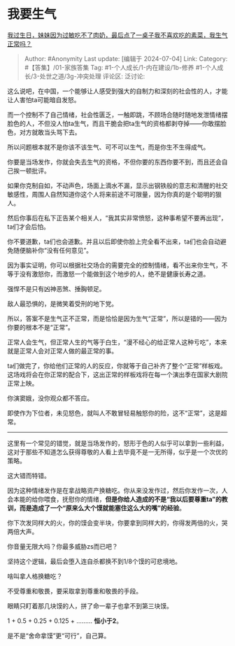 # 我要生气
[我过生日，妹妹因为过敏吃不了肉奶，最后点了一桌子我不喜欢吃的素菜，我生气正常吗？](https://www.zhihu.com/question/594528972/answer/3551079345)

> Author: #Anonymity
> Last update: [编辑于 2024-07-04]
> Link:
> Category: #【答集】/01-家族答集
> Tag: #1-个人成长/1-内在建设/1b-修养 #1-个人成长/3-处世之道/3g-冲突处理
> 评论区:
> 泛讨论:

这么说吧，在中国，一个能够让人感受到强大的自制力和深刻的社会性的人，才能让人害怕ta可能暗自发怒。

而一个控制不了自己情绪，社会性匮乏，一触即跳，不顾场合随时随地发泄情绪摆脸色的人，不但没人怕ta生气，而且干脆会把ta生气的资格都剥夺掉——你敢摆脸色，对方就敢当头骂下去。

所以问题根本就不是你该不该生气、可不可以生气，而是你生不生得成气。

你要是当场发作，你就会失去生气的资格，不但你要的东西你要不到，而且还会自己挨一顿批评。

如果你克制自如，不动声色，场面上滴水不漏，显示出钢铁般的意志和清醒的社交敏感性，周围人自然知道你这个人将来前途不可限量，因为你真的是个聪明的狠人。

然后你事后在私下正告某个相关人，“我其实非常愤怒，这种事希望不要再出现”，ta们才会后怕。

你不要道歉，ta们也会道歉。并且以后即使你脸上完全看不出来，ta们也会自动避免随便脑补你“没有任何意见”。

因为事实证明，你可以根据社交场合的需要完全的控制情绪，看不出来你生气，不等于没有激怒你，而激怒一个能做到这个地步的人，绝不是健康长寿之道。

强悍不是只有凶神恶煞、捶胸顿足。

敌人最恐惧的，是微笑着受刑的地下党。

所以，答案不是生气正不正常，而是恰恰是因为生气“正常”，所以是错的——因为你要的根本不是“正常”。

正常人会生气，但正常人生的气等于白生，“漫不经心的给正常人这种亏吃”，本来就是正常人会对正常人做的最正常的事。

ta们做完了，你给他们正常的人的反应，你就等于自己补齐了整个“正常”样板戏。这场戏将会在你正常的配合下，这出正常的样板戏将在每一个演出季在国家大剧院正常上映。

你演窦娥，没你观众都不答应。

即使作为下位者，未见怒色，就叫人不敢冒轻易触怒你的险，这不“正常”，这是超常。

--------------------

这里有一个常见的错觉，就是当场发作的，怒形于色的人似乎可以拿到一些利益，这对于那些不知道怎么获得尊敬的人看上去毕竟不是一无所得，似乎是一个次优的策略。

这大错而特错。

因为这种情绪发作是在拿战略资产换糖吃。你从来没发作过，然后你发作一次，人会本能的给你喂食，抚慰你的情绪，**但是你给人造成的不是“我以后要尊重ta”的教训，而是造成了一个“原来么大个馍就能塞住这么大的嘴”的经验**。

你下次发同样大的火，你的馍会变半块，你要拿到同样大的，你得发两倍的火，哭两倍大声。

你音量无限大吗？你最多威胁zs而已吧？

坚持这个逻辑，最后会堕入连自杀都换不到1/8个馍的可悲境地。

啥叫拿人格换糖吃？

不受尊重和敬畏，要采取拿到尊重和敬畏的手段。

眼睛只盯着那几块馍的人，拼了命一辈子也拿不到第三块馍。

1 + 0.5 + 0.25 + 0.125 + ……… **恒小于2**。

是不是“舍命拿馍”更“可行”，自己算。
